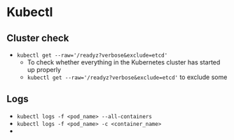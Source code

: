 # Kubectl

## Cluster check
* `kubectl get --raw='/readyz?verbose&exclude=etcd'`
  * To check whether everything in the Kubernetes cluster has started up properly 
  * `kubectl get --raw='/readyz?verbose&exclude=etcd'` to exclude some

## Logs

* `kubectl logs -f <pod_name> --all-containers`
* `kubectl logs -f <pod_name> -c <container_name>`
* 

